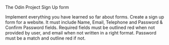 The Odin Project Sign Up form

Implement everything you have learned so far about forms.
Create a sign up form for a website. It must include Name, Email, Telephone and Password &
Confirm Password fields. Required fields must be outlined red when not provided by user, and email
when not written in a right format. Password must be a match and outline red if not.
